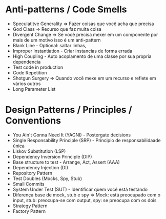 # Anti-patterns / Code Smells

- Speculatitve Generality => Fazer coisas que você acha que precisa
- God Class => Recurso que faz muita coisa
- Divergent Change => Se você precisa mexer em um componente por mais de um motivo isso é um anti-pattern
- Blank Line - Optional: saltar linhas,
- Improper Instantiation - Criar instancias de forma errada
- High Coupling - Auto acoplamento de uma classe por sua propria dependencia
- Test code in production
- Code Repetition
- Shotgun Surgery => Quando você mexe em um recurso e reflete em vários outros
- Long Parameter List

# Design Patterns / Principles / Conventions

- You Ain't Gonna Need It (YAGNI) - Postergate decisions
- Single Responsability Principle (SRP) - Principio de responsabilidaade única
- Liskov Substitution (LSP)
- Dependency Inversion Principle (DIP)
- Base structure to test - Arrange, Act, Assert (AAA)
- Dependency Injection (DI)
- Repository Pattern
- Test Doubles (Mocks, Spy, Stub)
- Small Commits
- System Under Test (SUT) - Identificar quem você está testando
- Diferença base de mock, stub e spy => Mock: está preocupado com o input, stub: preocupa-se com output, spy: se preocupa com os dois
- Strategy Pattern
- Factory Pattern
